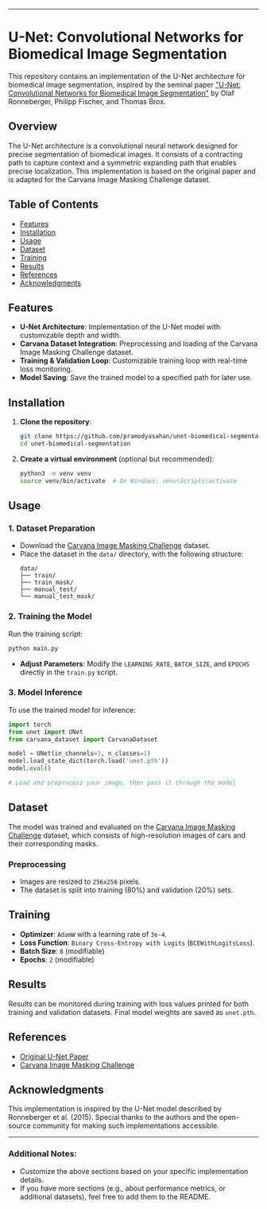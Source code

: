 
---

# U-Net: Convolutional Networks for Biomedical Image Segmentation

This repository contains an implementation of the U-Net architecture for biomedical image segmentation, inspired by the seminal paper ["U-Net: Convolutional Networks for Biomedical Image Segmentation"](https://arxiv.org/abs/1505.04597) by Olaf Ronneberger, Philipp Fischer, and Thomas Brox.

## Overview

The U-Net architecture is a convolutional neural network designed for precise segmentation of biomedical images. It consists of a contracting path to capture context and a symmetric expanding path that enables precise localization. This implementation is based on the original paper and is adapted for the Carvana Image Masking Challenge dataset.

## Table of Contents

- [Features](#features)
- [Installation](#installation)
- [Usage](#usage)
- [Dataset](#dataset)
- [Training](#training)
- [Results](#results)
- [References](#references)
- [Acknowledgments](#acknowledgments)

## Features

- **U-Net Architecture**: Implementation of the U-Net model with customizable depth and width.
- **Carvana Dataset Integration**: Preprocessing and loading of the Carvana Image Masking Challenge dataset.
- **Training & Validation Loop**: Customizable training loop with real-time loss monitoring.
- **Model Saving**: Save the trained model to a specified path for later use.

## Installation

1. **Clone the repository**:
    ```bash
    git clone https://github.com/pramodyasahan/unet-biomedical-segmentation.git
    cd unet-biomedical-segmentation
    ```

2. **Create a virtual environment** (optional but recommended):
    ```bash
    python3 -m venv venv
    source venv/bin/activate  # On Windows: venv\Scripts\activate
    ```


## Usage

### 1. Dataset Preparation

- Download the [Carvana Image Masking Challenge](https://www.kaggle.com/c/carvana-image-masking-challenge) dataset.
- Place the dataset in the `data/` directory, with the following structure:
    ```
    data/
    ├── train/
    ├── train_mask/
    ├── manual_test/
    └── manual_test_mask/
    ```

### 2. Training the Model

Run the training script:
```bash
python main.py
```

- **Adjust Parameters**: Modify the `LEARNING_RATE`, `BATCH_SIZE`, and `EPOCHS` directly in the `train.py` script.

### 3. Model Inference

To use the trained model for inference:
```python
import torch
from unet import UNet
from carvana_dataset import CarvanaDataset

model = UNet(in_channels=3, n_classes=1)
model.load_state_dict(torch.load('unet.pth'))
model.eval()

# Load and preprocess your image, then pass it through the model
```

## Dataset

The model was trained and evaluated on the [Carvana Image Masking Challenge](https://www.kaggle.com/c/carvana-image-masking-challenge) dataset, which consists of high-resolution images of cars and their corresponding masks.

### Preprocessing

- Images are resized to `256x256` pixels.
- The dataset is split into training (80%) and validation (20%) sets.

## Training

- **Optimizer**: `AdamW` with a learning rate of `3e-4`.
- **Loss Function**: `Binary Cross-Entropy with Logits` (`BCEWithLogitsLoss`).
- **Batch Size**: `8` (modifiable)
- **Epochs**: `2` (modifiable)

## Results

Results can be monitored during training with loss values printed for both training and validation datasets. Final model weights are saved as `unet.pth`.

## References

- [Original U-Net Paper](https://arxiv.org/abs/1505.04597)
- [Carvana Image Masking Challenge](https://www.kaggle.com/c/carvana-image-masking-challenge)

## Acknowledgments

This implementation is inspired by the U-Net model described by Ronneberger et al. (2015). Special thanks to the authors and the open-source community for making such implementations accessible.

---

### Additional Notes:

- Customize the above sections based on your specific implementation details.
- If you have more sections (e.g., about performance metrics, or additional datasets), feel free to add them to the README.